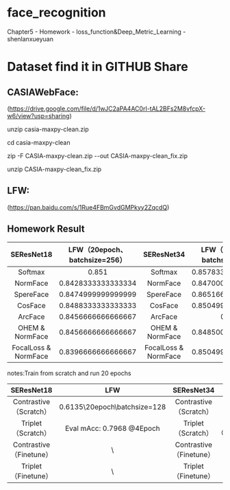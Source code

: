 # face_recognition
Chapter5 - Homework - loss_function&amp;Deep_Metric_Learning - shenlanxueyuan

# Dataset find it in GITHUB Share
## CASIAWebFace:

(https://drive.google.com/file/d/1wJC2aPA4AC0rI-tAL2BFs2M8vfcpX-w6/view?usp=sharing)

unzip casia-maxpy-clean.zip

cd casia-maxpy-clean

zip -F CASIA-maxpy-clean.zip --out CASIA-maxpy-clean_fix.zip

unzip CASIA-maxpy-clean_fix.zip

## LFW:

(https://pan.baidu.com/s/1Rue4FBmGvdGMPkyy2ZqcdQ)

## Homework Result

|      SEResNet18       |LFW（20epoch、batchsize=256）|       SEResNet34      |LFW（20epoch、batchsize=128）|
|:---------------------:|:---------------------------:|:---------------------:|:---------------------------:|
|       Softmax         | 0.851                       |       Softmax         |0.8578333333333333           |
|       NormFace        | 0.8428333333333334          |       NormFace        |0.8470000000000001           |
|      SpereFace        | 0.8474999999999999          |      SpereFace        |0.8651666666666665           |
|       CosFace         | 0.8488333333333333          |       CosFace         |0.8504999999999999           |
|       ArcFace         | 0.8456666666666667          |       ArcFace         |0.755                        |
|   OHEM & NormFace     | 0.8456666666666667          |   OHEM & NormFace     |0.8485000000000001           |
|FocalLoss & NormFace   | 0.8396666666666667          |FocalLoss & NormFace   |0.8504999999999999           |

notes:Train from scratch and run 20 epochs

|      SEResNet18       |LFW                          |       SEResNet34      | LFW                                    |
|:---------------------:|:---------------------------:|:---------------------:|:--------------------------------------:|
|Contrastive（Scratch） |0.6135\20epoch\batchsize=128 | Contrastive（Scratch）|        \                               |
|  Triplet（Scratch）   | Eval mAcc: 0.7968  @4Epoch  |  Triplet（Scratch）   |Eval mAcc: 0.8265  @4Epoch\batchsize=256|
|Contrastive（Finetune）|     \                       |Contrastive（Finetune）|        \                               |
| Triplet（Finetune）   |     \                       | Triplet（Finetune）   |        \                               |
